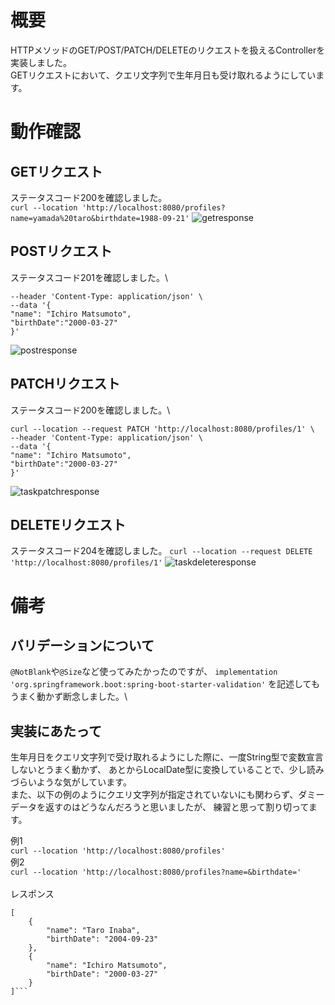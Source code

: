 #  概要
HTTPメソッドのGET/POST/PATCH/DELETEのリクエストを扱えるControllerを
実装しました。\
GETリクエストにおいて、クエリ文字列で生年月日も受け取れるようにしています。
# 動作確認
## GETリクエスト
ステータスコード200を確認しました。\
```curl --location 'http://localhost:8080/profiles?name=yamada%20taro&birthdate=1988-09-21'```
![getresponse](https://github.com/tattsun-R/RaiseTechTask7/assets/138351540/86fdc06e-cd8a-410a-8b88-d53d0d6fce43)

## POSTリクエスト
ステータスコード201を確認しました。\
```curl --location --request PATCH 'http://localhost:8080/profiles/1' \
--header 'Content-Type: application/json' \
--data '{
"name": "Ichiro Matsumoto",
"birthDate":"2000-03-27"
}'
```
![postresponse](https://github.com/tattsun-R/RaiseTechTask7/assets/138351540/70937c79-0e7a-4eee-9f6d-97b1bc666654)
## PATCHリクエスト
ステータスコード200を確認しました。\
```
curl --location --request PATCH 'http://localhost:8080/profiles/1' \
--header 'Content-Type: application/json' \
--data '{
"name": "Ichiro Matsumoto",
"birthDate":"2000-03-27"
}'
```
![taskpatchresponse](https://github.com/tattsun-R/RaiseTechTask7/assets/138351540/6e6fa5c3-6306-4277-a4cf-6128a3783dbd)
## DELETEリクエスト
ステータスコード204を確認しました。
```curl --location --request DELETE 'http://localhost:8080/profiles/1'```
![taskdeleteresponse](https://github.com/tattsun-R/RaiseTechTask7/assets/138351540/98804a9d-64bf-4f44-b08b-b2837147ad20)


# 備考
## バリデーションについて
`@NotBlank`や`@Size`など使ってみたかったのですが、
`implementation 'org.springframework.boot:spring-boot-starter-validation'`
を記述してもうまく動かず断念しました。\

## 実装にあたって
生年月日をクエリ文字列で受け取れるようにした際に、一度String型で変数宣言しないとうまく動かず、
あとからLocalDate型に変換していることで、少し読みづらいような気がしています。\
また、以下の例のようにクエリ文字列が指定されていないにも関わらず、ダミーデータを返すのはどうなんだろうと思いましたが、
練習と思って割り切ってます。

例1\
```curl --location 'http://localhost:8080/profiles'``` \
例2\
```curl --location 'http://localhost:8080/profiles?name=&birthdate='``` \
\
レスポンス
```
[
    {
        "name": "Taro Inaba",
        "birthDate": "2004-09-23"
    },
    {
        "name": "Ichiro Matsumoto",
        "birthDate": "2000-03-27"
    }
]```

